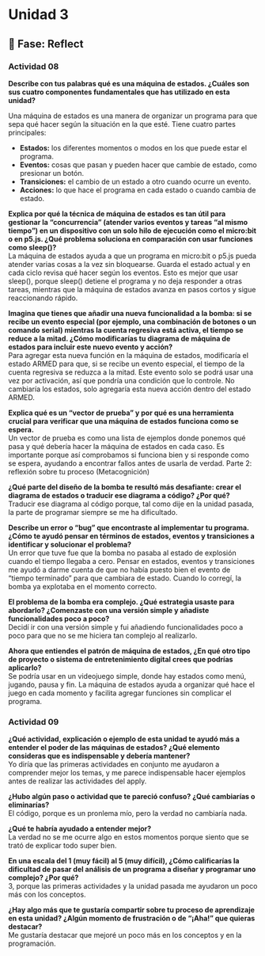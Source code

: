 # Unidad 3


## 🤔 Fase: Reflect

### Actividad 08

**Describe con tus palabras qué es una máquina de estados. ¿Cuáles son sus cuatro componentes fundamentales que has utilizado en esta unidad?**

Una máquina de estados es una manera de organizar un programa para que sepa qué hacer según la situación en la que esté. Tiene cuatro partes principales:  
* **Estados:** los diferentes momentos o modos en los que puede estar el programa.  
* **Eventos:** cosas que pasan y pueden hacer que cambie de estado, como presionar un botón.  
* **Transiciones:** el cambio de un estado a otro cuando ocurre un evento.  
* **Acciones:** lo que hace el programa en cada estado o cuando cambia de estado.  


**Explica por qué la técnica de máquina de estados es tan útil para gestionar la “concurrencia” (atender varios eventos y tareas “al mismo tiempo”) en un dispositivo con un solo hilo de ejecución como el micro:bit o en p5.js. ¿Qué problema soluciona en comparación con usar funciones como sleep()?**  
La máquina de estados ayuda a que un programa en micro:bit o p5.js pueda atender varias cosas a la vez sin bloquearse. Guarda el estado actual y en cada ciclo revisa qué hacer según los eventos. Esto es mejor que usar sleep(), porque sleep() detiene el programa y no deja responder a otras tareas, mientras que la máquina de estados avanza en pasos cortos y sigue reaccionando rápido.

**Imagina que tienes que añadir una nueva funcionalidad a la bomba: si se recibe un evento especial (por ejemplo, una combinación de botones o un comando serial) mientras la cuenta regresiva está activa, el tiempo se reduce a la mitad. ¿Cómo modificarías tu diagrama de máquina de estados para incluir este nuevo evento y acción?**  
Para agregar esta nueva función en la máquina de estados, modificaría el estado ARMED para que, si se recibe un evento especial, el tiempo de la cuenta regresiva se reduzca a la mitad. Este evento solo se podrá usar una vez por activación, así que pondría una condición que lo controle. No cambiaría los estados, solo agregaría esta nueva acción dentro del estado ARMED.

**Explica qué es un “vector de prueba” y por qué es una herramienta crucial para verificar que una máquina de estados funciona como se espera.**   
Un vector de prueba es como una lista de ejemplos donde ponemos qué pasa y qué debería hacer la máquina de estados en cada caso. Es importante porque así comprobamos si funciona bien y si responde como se espera, ayudando a encontrar fallos antes de usarla de verdad.
Parte 2: reflexión sobre tu proceso (Metacognición)

**¿Qué parte del diseño de la bomba te resultó más desafiante: crear el diagrama de estados o traducir ese diagrama a código? ¿Por qué?**  
Traducir ese diagrama al código porque, tal como dije en la unidad pasada, la parte de programar siempre se me ha dificultado.

**Describe un error o “bug” que encontraste al implementar tu programa. ¿Cómo te ayudó pensar en términos de estados, eventos y transiciones a identificar y solucionar el problema?**  
Un error que tuve fue que la bomba no pasaba al estado de explosión cuando el tiempo llegaba a cero. Pensar en estados, eventos y transiciones me ayudó a darme cuenta de que no había puesto bien el evento de “tiempo terminado” para que cambiara de estado. Cuando lo corregí, la bomba ya explotaba en el momento correcto.

**El problema de la bomba era complejo. ¿Qué estrategia usaste para abordarlo? ¿Comenzaste con una versión simple y añadiste funcionalidades poco a poco?**   
Decidí ir con una versión simple y fui añadiendo funcionalidades poco a poco para que no se me hiciera tan complejo al realizarlo.

**Ahora que entiendes el patrón de máquina de estados, ¿En qué otro tipo de proyecto o sistema de entretenimiento digital crees que podrías aplicarlo?**  
Se podría usar en un videojuego simple, donde hay estados como menú, jugando, pausa y fin. La máquina de estados ayuda a organizar qué hace el juego en cada momento y facilita agregar funciones sin complicar el programa.

### Actividad 09  

**¿Qué actividad, explicación o ejemplo de esta unidad te ayudó más a entender el poder de las máquinas de estados? ¿Qué elemento consideras que es indispensable y debería mantener?**  
Yo diría que las primeras actividades en conjunto me ayudaron a comprender mejor los temas, y me parece indispensable hacer ejemplos antes de realizar las actividades del apply.

**¿Hubo algún paso o actividad que te pareció confuso? ¿Qué cambiarías o eliminarías?**   
El código, porque es un pronlema mío, pero la verdad no cambiaría nada.

**¿Qué te habría ayudado a entender mejor?**   
La verdad no se me ocurre algo en estos momentos porque siento que se trató de explicar todo super bien.

**En una escala del 1 (muy fácil) al 5 (muy difícil), ¿Cómo calificarías la dificultad de pasar del análisis de un programa a diseñar y programar uno complejo? ¿Por qué?**   
3, porque las primeras actividades y la unidad pasada me ayudaron un poco más con los conceptos.

**¿Hay algo más que te gustaría compartir sobre tu proceso de aprendizaje en esta unidad? ¿Algún momento de frustración o de “¡Aha!” que quieras destacar?**  
Me gustaría destacar que mejoré un poco más en los conceptos y en la programación.

